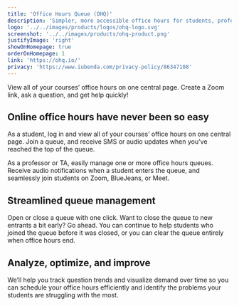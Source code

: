 ```yaml
---
title: 'Office Hours Queue (OHQ)'
description: 'Simpler, more accessible office hours for students, professors, and TAs.'
logo: '../../images/products/logos/ohq-logo.svg'
screenshot: '../../images/products/ohq-product.png'
justifyImage: 'right'
showOnHomepage: true
orderOnHomepage: 1
link: 'https://ohq.io/'
privacy: 'https://www.iubenda.com/privacy-policy/86347108'
---
```


View all of your courses’ office hours on one central page. Create a Zoom link, ask a question, and get help quickly!

## Online office hours have never been so easy

As a student, log in and view all of your courses’ office hours on one central page. Join a queue, and receive SMS or audio updates when you’ve reached the top of the queue.

As a professor or TA, easily manage one or more office hours queues. Receive audio notifications when a student enters the queue, and seamlessly join students on Zoom, BlueJeans, or Meet.

## Streamlined queue management

Open or close a queue with one click. Want to close the queue to new entrants a bit early? Go ahead. You can continue to help students who joined the queue before it was closed, or you can clear the queue entirely when office hours end.

## Analyze, optimize, and improve

We’ll help you track question trends and visualize demand over time so you can schedule your office hours efficiently and identify the problems your students are struggling with the most.
